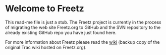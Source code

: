 # Welcome to Freetz

This read-me file is just a stub. The Freetz project is currently in the process of migrating
the web site Freetz.org to GitHub and the SVN repository to the already existing GitHub repo
you have just found here.

For more information about Freetz please read the [wiki](https://freetz.github.io/)
(backup copy of the original Trac wiki hosted on Freetz.org).
